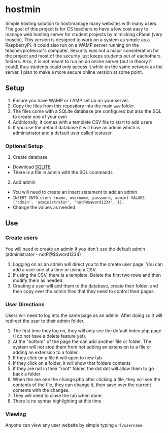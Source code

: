# hostmin
Simple hosting solution to host/manage many websites with many users. The goal of this project is for CS teachers to have a low cost easy to manage web hosting server for student projects by mimicking cPanel (very loosely). This version is designed to work on a system as simple as a RaspberryPi. It could also run on a WAMP server running on the teacher/professor's computer. Security was not a major consideration for the project and most of the security just keeps students out of eachothers folders. Also, it is not meant to run on an online server (but in theory it could) thus students could only access it while on the same network as the server. I plan to make a more secure online version at some point. 

## Setup
1. Ensure you have WAMP or LAMP set up on your server. 
2. Copy the files from this repository into the main `www` folder.
3. The files come with a SQLite database pre configured but also the SQL to create one of your own
4. Additionally, it comes with a template CSV file to start to add users
5. If you use the default database it will have an admin which is administrator and a default user called testuser.

### Optional Setup
1. Create database
  - Download [SQLITE](https://www.sqlite.org/2024/sqlite-tools-win-x64-3450200.zip)
  - There is a file in admin with the SQL commands
2. Add admin
  - You will need to create an insert statement to add an admin
  - `INSERT INTO users (name, username, password, admin) VALUES ('admin', 'administrator', 'notP@$$word1234', 1);`
  - Change the values as needed

## Use
### Create users
You will need to create an admin if you don't use the default admin (administrator - notP@$$word1234)
1. Logging on as an admin will direct you to the create user page. You can add a user one at a time or using a CSV.
2. If using the CSV, there is a template. Delete the first two rows and then modify them as needed.
3. Creating a user will add them to the database, create their folder, and then copy over the admin files that they need to control their pages.

### User Directions
Users will need to log into the same page as an admin. After doing so it will redirect the user to their admin folder.
1. The first time they log on, they will only see the default index.php page (I do not have a delete feature yet).
2. At the "bottom" of the page the can add another file or folder. The system will not stop them from not adding an extension to a file or adding an extension to a folder.
3. If they click on a file it will open to  new tab
4. If they click on a folder, it will show that folders contents
5. If they are not in their "root" folder, the dot dot will allow them to go back a folder
6. When the are one the change.php after clicking a file, they will see the contents of the file, they can change it, then save over the current contents with the changes.
7. They will need to close the tab when done.
8. There is no syntax highlighting at this time

### Viewing
Anyone can view any user website by simple typing `url/username`. 
